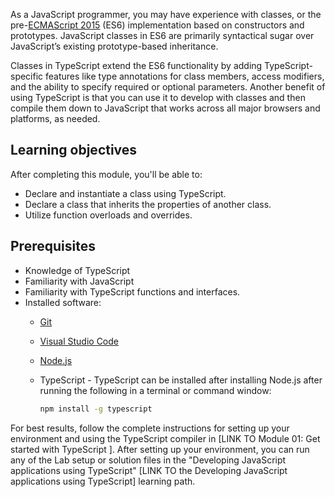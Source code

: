 As a JavaScript programmer, you may have experience with classes, or the pre-[ECMAScript 2015](https://www.ecma-international.org/ecma-262/6.0/) (ES6) implementation based on constructors and prototypes. JavaScript classes in ES6 are primarily syntactical sugar over JavaScript’s existing prototype-based inheritance.

Classes in TypeScript extend the ES6 functionality by adding TypeScript-specific features like type annotations for class members, access modifiers, and the ability to specify required or optional parameters. Another benefit of using TypeScript is that you can use it to develop with classes and then compile them down to JavaScript that works across all major browsers and platforms, as needed.

## Learning objectives

After completing this module, you'll be able to:

- Declare and instantiate a class using TypeScript.
- Declare a class that inherits the properties of another class.
- Utilize function overloads and overrides.

## Prerequisites

- Knowledge of TypeScript
- Familiarity with JavaScript
- Familiarity with TypeScript functions and interfaces.
- Installed software:
  - [Git](https://git-scm.com/)
  - [Visual Studio Code](https://code.visualstudio.com)
  - [Node.js](https://nodejs.org/)
  - TypeScript - TypeScript can be installed after installing Node.js after running the following in a terminal or command window:

      ```bash
      npm install -g typescript
      ```

For best results, follow the complete instructions for setting up your environment and using the TypeScript compiler in [LINK TO Module 01: Get started with TypeScript ]. After setting up your environment, you can run any of the Lab setup or solution files in the "Developing JavaScript applications using TypeScript" [LINK TO the Developing JavaScript applications using TypeScript] learning path.
